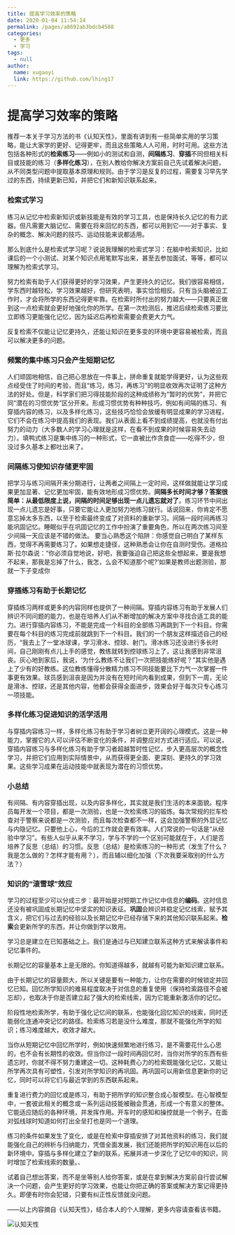 ```yaml
---
title: 提高学习效率的策略
date: 2020-01-04 11:54:14
permalink: /pages/a8692ab3bdcb4588
categories:
  - 更多
  - 学习
tags:
  - null
author:
  name: xugaoyi
  link: https://github.com/lhing17
---
```

# 提高学习效率的策略

推荐一本关于学习方法的书《认知天性》，里面有讲到有一些简单实用的学习策略，能让大家学的更好、记得更牢，而且这些策略人人可用，时时可用。这些方法包括各种形式的**检索练习**——例如小的测试和自测，**间隔练习**、**穿插**不同但相关科目或技能的练习（**多样化练习**），在别人教给你解决方案前自己先试着解决问题，从不同类型问题中提取基本原理和规则。由于学习是反复的过程，需要复习早先学过的东西，持续更新已知，并把它们和新知识联系起来。

<!-- more -->

### 检索式学习

练习从记忆中检索新知识或新技能是有效的学习工具，也是保持长久记忆的有力武器。但凡需要大脑记忆、需要在将来回忆的东西，都可以用到它——对于事实、复杂的概念、解决问题的技巧、运动技能来说都适用。

那么到底什么是检索式学习呢？说说我理解的检索式学习：在脑中检索知识，比如课后的一个小测试、对某个知识点用笔默写出来，甚至去参加面试，等等，都可以理解为检索式学习。

努力检索有助于人们获得更好的学习效果，产生更持久的记忆。我们很容易相信，学东西时越轻松，学习效果越好，但研究表明，事实恰恰相反。只有当头脑被迫工作时，才会将所学的东西记得更牢靠。在检索时所付出的努力越大——只要真正做到这一点检索就会更好地强化你的所学。在第一次检测后，推迟后续检索练习要比立即练习更能强化记忆，因为延迟后再检索需要会费更大力气。

反复检索不仅能让记忆更持久，还能让知识在更多变的环境中更容易被检索，而且可以解决更多的问题。

### 频繁的集中练习只会产生短期记忆

人们顽固地相信，自己把心思放在一件事上，拼命重复就能学得更好，认为这些观点经受住了时间的考验，而且“练习，练习，再练习”的明显收效再次证明了这种方法的好处。但是，科学家们把习得技能阶段的这种成绩称为“暂时的优势”，并把它同“潜在的习惯优势”区分开来。形成习惯优势有种种技巧，例如有间隔的练习、有穿插内容的练习，以及多样化练习，这些技巧恰恰会放缓有明显成果的学习进程，它们不会在练习中提高我们的表现。我们从表面上看不到成绩提高，也就没有付出努力的动力（大多数人的学习心理就是这样，在看不到成果的时候容易失去动力）。填鸭式练习是集中练习的一种形式，它一直被比作贪食症——吃得不少，但没过多久基本上都吐出来了。

### 间隔练习使知识存储更牢固

把学习与练习间隔开来分期进行，让两者之间隔上一定时间，这样做就能让学习成果更加显著、记忆更加牢固，能有效地形成习惯优势。**间隔多长时间才够？答案很简单：从最低限度上说，间隔的时间足够出现一点儿遗忘就对了**。练习环节中间出现一点儿遗忘是好事，只要它能让人更加努力地练习就行。话说回来，你肯定不愿意忘掉太多东西，以至于检索最终变成了对资料的重新学习。间隔一段时间再练习能巩固记忆。睡眠似乎在巩固记忆的工作中扮演了重要角色，所以在两次练习间至少间隔一天应该是不错的做法。
要当心熟悉这个陷阱：你感觉自己明白了某样东西，觉得不再需要练习了。如果想走捷径，这种熟悉会让你在自测时受伤。道格拉斯·拉尔森说：“你必须自觉地说，好吧，我要强迫自己把这些全想起来，要是我想不起来，那我是忘掉了什么，我怎，么会不知道那个呢?’如果是教师出题测验，那就一下子变成你

### 穿插练习有助于长期记忆

穿插练习两样或更多的内容同样也提供了一种间隔。穿插内容练习有助于发展人们辨识不同问题的能力，也是在培养人们从不断增加的解决方案中寻找合适工具的能力。进行穿插内容练习，不能是完成一个科目的全部练习再跳到下一个科目。你需要在每个科目的练习完成前就跳到下一个科目。我们的一个朋友这样描述自己的经历，“我去上了一堂冰球课，学习滑冰、控球、射门。滑冰练习还没进行多长时间，自己刚刚有点儿上手的感觉，教练就转到控球练习上了，这让我感到非常沮丧。灰心地到家后，我说，‘为什么教练不让我们一次把技能练好呢？”其实他是遇上了少有的好教练。这位教练懂得分散精力练习不同技能要比下力气一次掌握一件事更有效果。球员感到沮丧是因为并没有在短时间内看到成果，但到下一周，无论是滑冰、控球，还是其他内容，他都会获得全面进步，效果会好于每次只专心练习一项技能。

### 多样化练习促进知识的活学活用

与穿插内容练习一样，多样化练习有助于学习者树立更开阔的心理模式。这是一种能力，掌握它的人可以评估不断变化的条件，并调整应对方式进行适应。可以说，穿插内容练习与多样化练习有助于学习者超越暂时性记忆，步入更高层次的概念性学习，并把它们应用到实际情景中，从而获得更全面、更深刻、更持久的学习效果。这些学习成果在运动技能中就表现为潜在的习惯优势。

### 小总结

有间隔、有内容穿插出现，以及内容多样化，其实就是我们生活的本来面貌。程序员每开发一个项目，都是一次测验，也是一次检索练习的锻炼。每次常规的拦车检查对于警察来说都是一次测验，而且每次检查都不一样，这会加强警察的外显记忆与内隐记忆。只要他上心，今后的工作就会更有效率。人们常说的一句话是“从经验中学习”。有些人似乎从来不学习，学与不学的一个区别可能就在于，人们是否培养了反思（总结）的习惯。反思（总结）是检索练习的一种形式（发生了什么？我是怎么做的？怎样才能有用？），而且辅以细化加强（下次我要采取别的什么方法？）



### 知识的“滚雪球”效应

学习的过程至少可以分成三步：最开始是对短期工作记忆中信息的**编码**。这时信息还没有被巩固成长期记忆中坚实的知识表征。**巩固**会辨识并稳定记忆线索，赋予其含义，把它们与过去的经验以及长期记忆中已经存储下来的其他知识联系起来。**检索**会更新所学的东西，并让你做到学以致用。

学习总是建立在已知基础之上。我们是通过与已知建立联系这种方式来解读事件和记忆事件的。

长期记忆的容量基本上是无限的。你知道得越多，就越有可能为新知识建立联系。

由于长期记忆的容量颇大，所以关键是要有一种能力，让你在需要的时候锁定并回忆已知。回忆所学知识的难易程度取决于对信息的重复使用（保持检索路径不会被忘却），也取决于你是否建立起了强大的检索线索，因为它能重新激活你的记忆。

阶段性地检索所学，有助于强化记忆间的联系，也能强化回忆知识的线索，同时还能弱化连通冲突记忆的路径。检索练习若是没什么难度，那就不能强化所学的知识；练习难度越大，收效才越大。

当你从短期记忆中回忆所学时，例如快速频繁地进行练习，是不需要花什么心思的，也不会有长期性的收效。但当你过一段时间再回忆时，当你对所学的东西有些遗忘时，你就不得不努力重建这一切。这种耗费心力的检索既能强化记忆，又能让所学再次具有可塑性，引发对所学知识的再巩固。再巩固可以用新信息更新你的记忆，同时可以将它们与最近学到的东西联系起来。

重复进行费力的回忆或是练习，有助于把所学的知识整合成心智模型。在心智模型中，一套彼此相关的概念或一系列运动技能被融会贯通，形成一个有意义的整体。它能适应随后的各种环境，并发挥作用。开车时的感知和操控就是一个例子。在面对弧线球时知道如何打出全垒打也是同一个道理。

练习的条件如果发生了变化，或是在检索中穿插安排了对其他资料的练习，我们就能强化自己的辨析与归纳能力，凭借全面发展，我们还能把所学的知识用在以后的新环境中。穿插与多样化建立了新的联系，拓展并进一步深化了记忆中的知识，同时增加了检索线索的数量。、

试着自己想出答案，而不是坐等别人给你答案，或是在拿到解决方案前自行尝试解决一个问题，会产生更好的学习效果，也能让你把正确的答案或解决方案记得更持久。即便有时你会犯错，只要有纠正性反馈就没问题。



——以上内容摘自《认知天性》，结合本人的个人理解，更多内容请查看该书籍。

![认知天性](https://jsd.cdn.zzko.cn/gh/xugaoyi/image_store/blog/20200103144032.png '认知天性')
